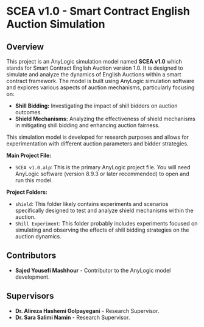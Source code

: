 # SCEA v1.0 - Smart Contract English Auction Simulation

## Overview

This project is an AnyLogic simulation model named **SCEA v1.0** which stands for Smart Contract English Auction version 1.0. It is designed to simulate and analyze the dynamics of English Auctions within a smart contract framework. The model is built using AnyLogic simulation software and explores various aspects of auction mechanisms, particularly focusing on:

*   **Shill Bidding:** Investigating the impact of shill bidders on auction outcomes.
*   **Shield Mechanisms:**  Analyzing the effectiveness of shield mechanisms in mitigating shill bidding and enhancing auction fairness.

This simulation model is developed for research purposes and allows for experimentation with different auction parameters and bidder strategies.

**Main Project File:**

*   `SCEA v1.0.alp`: This is the primary AnyLogic project file. You will need AnyLogic software (version 8.9.3 or later recommended) to open and run this model.

**Project Folders:**

*   `shield`: This folder likely contains experiments and scenarios specifically designed to test and analyze shield mechanisms within the auction.
*   `Shill Experiment`: This folder probably includes experiments focused on simulating and observing the effects of shill bidding strategies on the auction dynamics.

## Contributors

*   **Sajed Yousefi Mashhour** - Contributor to the AnyLogic model development.

## Supervisors

*   **Dr. Alireza Hashemi Golpayegani** - Research Supervisor.
*   **Dr. Sara Salimi Namin** - Research Supervisor.
